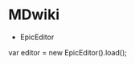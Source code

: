 # MDwiki

* EpicEditor
<html>
<div id="epiceditor"></div>
<script src="epiceditor.min.js"></script>
var editor = new EpicEditor().load();
</html>